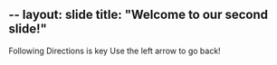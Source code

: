 --
layout: slide
title: "Welcome to our second slide!"
---
Following Directions is key
Use the left arrow to go back!
